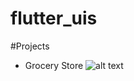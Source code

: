 # flutter_uis

#Projects
* Grocery Store 
![alt text](https://github.com/Maddumage/flutter_uis/grocery-store/assets/images/desing.png?raw=true)

